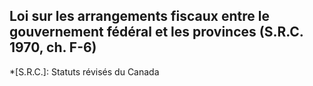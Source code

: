 ## Loi sur les arrangements fiscaux entre le gouvernement fédéral et les provinces (S.R.C. 1970, ch. F-6)
  *[S.R.C.]: Statuts révisés du Canada
